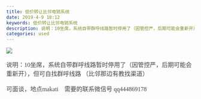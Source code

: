 ```yaml
---
title: 低价转让比邻电销系统
date: 2019-4-9 18:12
keywords: 低价转让比邻电销系统
description: 说明：10坐席，系统自带群呼线路暂时停用了（因管控严，后期可能会重新开），但可自找群呼线路（比邻那边有教找渠道）可面谈，地点makati  需要的联系微信号qq444869178
categories: used
---
```

<td class="t_f" id="postmessage_3441901">


<img aid="1135533" data-cf-modified-6ecb9555c124eaa9add967b9-="" file="data/attachment/forum/201904/09/181203r95oe064nkiojjj8.png.thumb.jpg" id="aimg_1135533" inpost="1" onclick="" onmouseover="" src="http://www.flw.ph/data/attachment/forum/201904/09/181203r95oe064nkiojjj8.png" style="cursor:pointer" zoomfile="data/attachment/forum/201904/09/181203r95oe064nkiojjj8.png"/>


<br/>
<br/>
<font color="#444444"><font face="微软雅黑"><font style="font-size:16px">说明：10坐席，系统自带群呼线路暂时停用了（因管控严，后期可能会重新开），但可自找群呼线路 （比邻那边有教找渠道）</font></font></font><br/>
<br/>
<font color="#444444"><font face="微软雅黑"><font style="font-size:16px">可面谈，地点makati    需要的联系微信号 qq444869178</font></font></font><br/>
</td>
